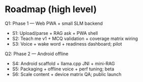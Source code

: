 # Roadmap (high level)

Q1: Phase 1 — Web PWA + small SLM backend
- S1: Upload/parse + RAG ask + PWA shell
- S2: Teach me v1 + MCQ validation + coverage matrix wiring
- S3: Voice + wake word + readiness dashboard; pilot

Q2: Phase 2 — Android offline
- S4: Android scaffold + llama.cpp JNI + mini-RAG
- S5: Packaging + offline voice + perf tuning; beta
- S6: Scale content + device matrix QA; public launch
